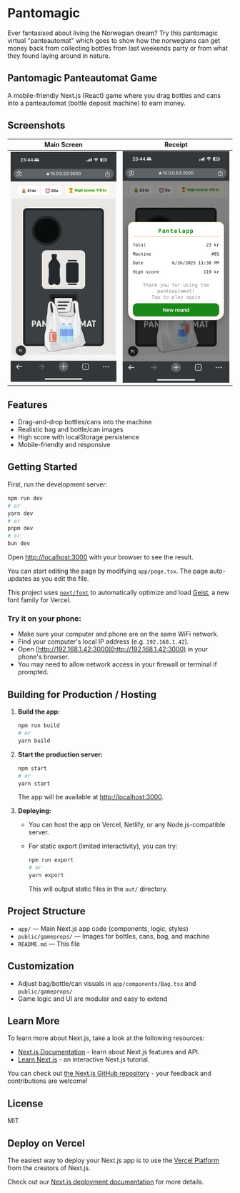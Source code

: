 # Pantomagic

Ever fantasised about living the Norwegian dream? Try this pantomagic virtual "panteautomat" which goes to show how the norwegians can get money back from collecting bottles from last weekends party or from what they found laying around in nature.

## Pantomagic Panteautomat Game

A mobile-friendly Next.js (React) game where you drag bottles and cans into a panteautomat (bottle deposit machine) to earn money.

## Screenshots

| Main Screen | Receipt |
|:-----------:|:-------:|
| ![Main screen](./screenshots/screenshot-main-screen.PNG) | ![Receipt](./screenshots/screenshot-receipt.PNG) |

## Features

- Drag-and-drop bottles/cans into the machine
- Realistic bag and bottle/can images
- High score with localStorage persistence
- Mobile-friendly and responsive

## Getting Started

First, run the development server:

```bash
npm run dev
# or
yarn dev
# or
pnpm dev
# or
bun dev
```

Open [http://localhost:3000](http://localhost:3000) with your browser to see the result.

You can start editing the page by modifying `app/page.tsx`. The page auto-updates as you edit the file.

This project uses [`next/font`](https://nextjs.org/docs/app/building-your-application/optimizing/fonts) to automatically optimize and load [Geist](https://vercel.com/font), a new font family for Vercel.

### Try it on your phone:

- Make sure your computer and phone are on the same WiFi network.
- Find your computer's local IP address (e.g. `192.168.1.42`).
- Open [http://192.168.1.42:3000](http://192.168.1.42:3000) in your phone's browser.
- You may need to allow network access in your firewall or terminal if prompted.

## Building for Production / Hosting

1. **Build the app:**

   ```bash
   npm run build
   # or
   yarn build
   ```

2. **Start the production server:**

   ```bash
   npm start
   # or
   yarn start
   ```
   The app will be available at [http://localhost:3000](http://localhost:3000).

3. **Deploying:**

   - You can host the app on Vercel, Netlify, or any Node.js-compatible server.
   - For static export (limited interactivity), you can try:

     ```bash
     npm run export
     # or
     yarn export
     ```

     This will output static files in the `out/` directory.

## Project Structure

- `app/` — Main Next.js app code (components, logic, styles)
- `public/gameprops/` — Images for bottles, cans, bag, and machine
- `README.md` — This file

## Customization

- Adjust bag/bottle/can visuals in `app/components/Bag.tsx` and `public/gameprops/`
- Game logic and UI are modular and easy to extend

## Learn More

To learn more about Next.js, take a look at the following resources:

- [Next.js Documentation](https://nextjs.org/docs) - learn about Next.js features and API.
- [Learn Next.js](https://nextjs.org/learn) - an interactive Next.js tutorial.

You can check out [the Next.js GitHub repository](https://github.com/vercel/next.js) - your feedback and contributions are welcome!

## License

MIT

## Deploy on Vercel

The easiest way to deploy your Next.js app is to use the [Vercel Platform](https://vercel.com/new?utm_medium=default-template&filter=next.js&utm_source=create-next-app&utm_campaign=create-next-app-readme) from the creators of Next.js.

Check out our [Next.js deployment documentation](https://nextjs.org/docs/app/building-your-application/deploying) for more details.
